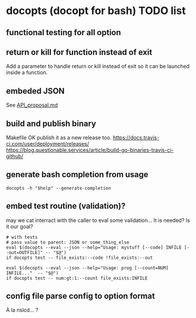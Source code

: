 # docopts (docopt for bash) TODO list

## functional testing for all option

## return or kill for function instead of exit

Add a parameter to handle return or kill instead of exit so it can be launched inside a function.

## embeded JSON

See [API_proposal.md](API_proposal.md)

## build and publish binary

Makefile OK
publish it as a new release too.
https://docs.travis-ci.com/user/deployment/releases/
https://blog.questionable.services/article/build-go-binaries-travis-ci-github/

## generate bash completion from usage

```
docopts -h "$help" --generate-completion
```

## embed test routine (validation)?

may we cat interract with the caller to eval some validation…
It is needed? Is it our goal?

```
# with tests
# pass value to parent: JSON or some_thing_else
eval $(docopts --eval --json --help="Usage: mystuff [--code] INFILE [--out=OUTFILE]" -- "$@")
if docopts test -- file_exists:--code !file_exists:--out

eval $(docopts --eval --json --help="Usage: prog [--count=NUM] INFILE..."  -- "$@")
if docopts test -- num:gt:1:--count file_exists:INFILE
```

## config file parse config to option format

À la nslcd… ?
